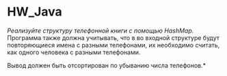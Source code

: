 # HW_Java
*Реализуйте структуру телефонной книги с помощью HashMap.*
Программа также должна учитывать, что в во входной структуре будут повторяющиеся имена с разными телефонами,
их необходимо считать, как одного человека с разными телефонами.

Вывод должен быть отсортирован по убыванию числа телефонов.*

